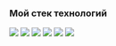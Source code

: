 ### Мой стек технологий

<img src="https://img.shields.io/badge/Python-00BFFF?style=for-the-badge&logo=Python&logoColor=FFFFF0"/>

<img src="https://img.shields.io/badge/Flask-FFFFF0?style=for-the-badge&logo=Flask&logoColor=343013"/>

<img src="https://img.shields.io/badge/HTML-FFFFF0?style=for-the-badge&logo=HTMLk&logoColor=343013"/>

<img src="https://img.shields.io/badge/MySQL-FFFFF0?style=for-the-badge&logo=MySQL&logoColor=343013"/>

<img src="https://img.shields.io/badge/Flask-FFFFF0?style=for-the-badge&logo=Flask&logoColor=343013"/>

<img src="https://img.shields.io/badge/Flask-FFFFF0?style=for-the-badge&logo=Flask&logoColor=343013"/>
